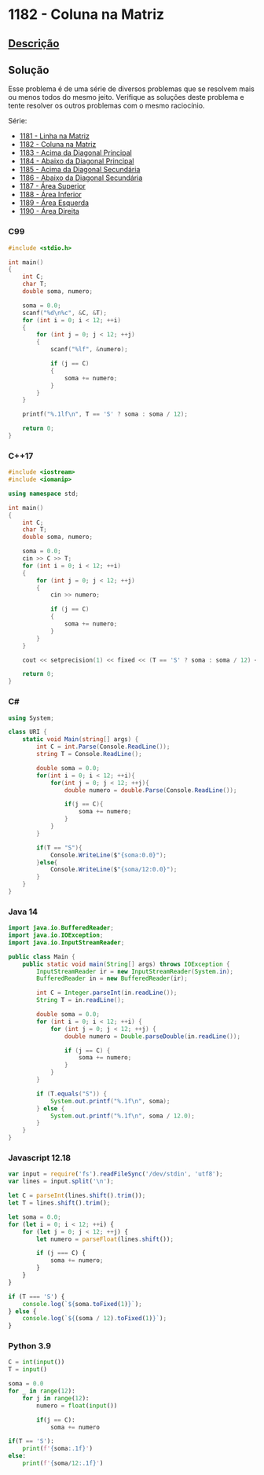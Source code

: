 # 1182 - Coluna na Matriz

## [Descrição](https://www.beecrowd.com.br/judge/pt/problems/view/1182)

## Solução

Esse problema é de uma série de diversos problemas que se resolvem mais ou menos todos do mesmo jeito. Verifique as soluções deste problema e tente resolver os outros problemas com o mesmo raciocínio.

Série:

* [1181 - Linha na Matriz](../1181/README.md)
* [1182 - Coluna na Matriz](../1182/README.md)
* [1183 - Acima da Diagonal Principal](../1183/README.md)
* [1184 - Abaixo da Diagonal Principal](../1184/README.md)
* [1185 - Acima da Diagonal Secundária](../1185/README.md)
* [1186 - Abaixo da Diagonal Secundária](../1186/README.md)
* [1187 - Área Superior](../1187/README.md)
* [1188 - Área Inferior](../1188/README.md)
* [1189 - Área Esquerda](../1189/README.md)
* [1190 - Área Direita](../1190/README.md)

### C99

```c
#include <stdio.h>

int main()
{
    int C;
    char T;
    double soma, numero;

    soma = 0.0;
    scanf("%d\n%c", &C, &T);
    for (int i = 0; i < 12; ++i)
    {
        for (int j = 0; j < 12; ++j)
        {
            scanf("%lf", &numero);

            if (j == C)
            {
                soma += numero;
            }
        }
    }

    printf("%.1lf\n", T == 'S' ? soma : soma / 12);

    return 0;
}
```

### C++17

```cpp
#include <iostream>
#include <iomanip>

using namespace std;

int main()
{
    int C;
    char T;
    double soma, numero;

    soma = 0.0;
    cin >> C >> T;
    for (int i = 0; i < 12; ++i)
    {
        for (int j = 0; j < 12; ++j)
        {
            cin >> numero;

            if (j == C)
            {
                soma += numero;
            }
        }
    }

    cout << setprecision(1) << fixed << (T == 'S' ? soma : soma / 12) << endl;

    return 0;
}
```

### C#

```cs
using System;

class URI {
    static void Main(string[] args) {
        int C = int.Parse(Console.ReadLine());
        string T = Console.ReadLine();

        double soma = 0.0;
        for(int i = 0; i < 12; ++i){
            for(int j = 0; j < 12; ++j){
                double numero = double.Parse(Console.ReadLine());

                if(j == C){
                    soma += numero;
                }
            }
        }

        if(T == "S"){
            Console.WriteLine($"{soma:0.0}");
        }else{
            Console.WriteLine($"{soma/12:0.0}");
        }
    }
}
```

### Java 14

```java
import java.io.BufferedReader;
import java.io.IOException;
import java.io.InputStreamReader;

public class Main {
    public static void main(String[] args) throws IOException {
        InputStreamReader ir = new InputStreamReader(System.in);
        BufferedReader in = new BufferedReader(ir);

        int C = Integer.parseInt(in.readLine());
        String T = in.readLine();

        double soma = 0.0;
        for (int i = 0; i < 12; ++i) {
            for (int j = 0; j < 12; ++j) {
                double numero = Double.parseDouble(in.readLine());

                if (j == C) {
                    soma += numero;
                }
            }
        }

        if (T.equals("S")) {
            System.out.printf("%.1f\n", soma);
        } else {
            System.out.printf("%.1f\n", soma / 12.0);
        }
    }
}
```

### Javascript 12.18

```js
var input = require('fs').readFileSync('/dev/stdin', 'utf8');
var lines = input.split('\n');

let C = parseInt(lines.shift().trim());
let T = lines.shift().trim();

let soma = 0.0;
for (let i = 0; i < 12; ++i) {
    for (let j = 0; j < 12; ++j) {
        let numero = parseFloat(lines.shift());

        if (j === C) {
            soma += numero;
        }
    }
}

if (T === 'S') {
    console.log(`${soma.toFixed(1)}`);
} else {
    console.log(`${(soma / 12).toFixed(1)}`);
}
```

### Python 3.9

```py
C = int(input())
T = input()

soma = 0.0
for _ in range(12):
    for j in range(12):
        numero = float(input())

        if(j == C):
            soma += numero

if(T == 'S'):
    print(f'{soma:.1f}')
else:
    print(f'{soma/12:.1f}')
```
